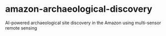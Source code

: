 # amazon-archaeological-discovery
AI-powered archaeological site discovery in the Amazon using multi-sensor remote sensing

